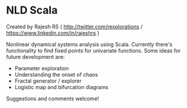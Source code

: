 # NLD Scala

Created by Rajesh RS ( http://twitter.com/rexplorations / https://www.linkedin.com/in/rajeshrs )

Nonlinear dynamical systems analysis using Scala. Currently there's functionality to find fixed points for univariate functions. 
Some ideas for future development are:

* Parameter exploration
* Understanding the onset of chaos
* Fractal generator / explorer
* Logistic map and bifurcation diagrams

Suggestions and comments welcome!
